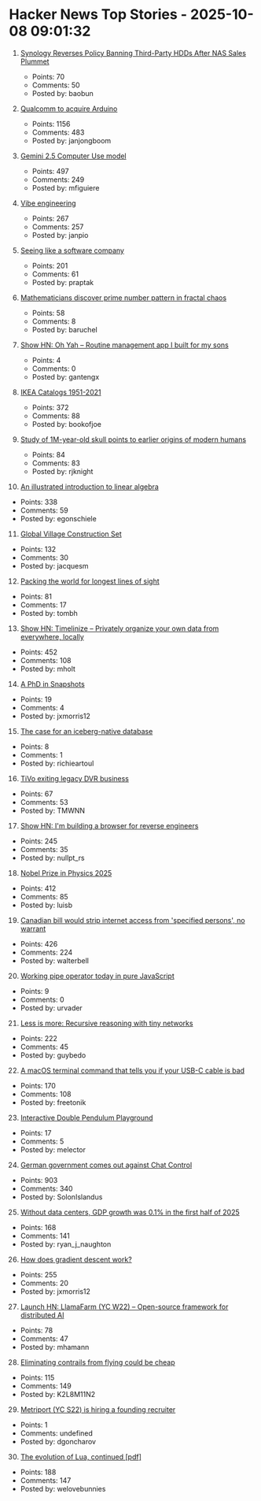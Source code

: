 # Hacker News Top Stories - 2025-10-08 09:01:32

1. [Synology Reverses Policy Banning Third-Party HDDs After NAS Sales Plummet](https://www.guru3d.com/story/synology-reverses-policy-banning-thirdparty-hdds-after-nas-sales-plummet/)
   - Points: 70
   - Comments: 50
   - Posted by: baobun

2. [Qualcomm to acquire Arduino](https://www.qualcomm.com/news/releases/2025/10/qualcomm-to-acquire-arduino-accelerating-developers--access-to-i)
   - Points: 1156
   - Comments: 483
   - Posted by: janjongboom

3. [Gemini 2.5 Computer Use model](https://blog.google/technology/google-deepmind/gemini-computer-use-model/)
   - Points: 497
   - Comments: 249
   - Posted by: mfiguiere

4. [Vibe engineering](https://simonwillison.net/2025/Oct/7/vibe-engineering/)
   - Points: 267
   - Comments: 257
   - Posted by: janpio

5. [Seeing like a software company](https://www.seangoedecke.com/seeing-like-a-software-company/)
   - Points: 201
   - Comments: 61
   - Posted by: praptak

6. [Mathematicians discover prime number pattern in fractal chaos](https://www.scientificamerican.com/article/mathematicians-discover-prime-number-pattern-in-fractal-chaos/)
   - Points: 58
   - Comments: 8
   - Posted by: baruchel

7. [Show HN: Oh Yah – Routine management app I built for my sons](https://ohyahapp.com)
   - Points: 4
   - Comments: 0
   - Posted by: gantengx

8. [IKEA Catalogs 1951-2021](https://ikeamuseum.com/en/explore/ikea-catalogue/)
   - Points: 372
   - Comments: 88
   - Posted by: bookofjoe

9. [Study of 1M-year-old skull points to earlier origins of modern humans](https://www.theguardian.com/science/2025/sep/25/study-of-1m-year-old-skull-points-to-earlier-origins-of-modern-humans)
   - Points: 84
   - Comments: 83
   - Posted by: rjknight

10. [An illustrated introduction to linear algebra](https://www.ducktyped.org/p/an-illustrated-introduction-to-linear)
   - Points: 338
   - Comments: 59
   - Posted by: egonschiele

11. [Global Village Construction Set](https://www.opensourceecology.org/gvcs/)
   - Points: 132
   - Comments: 30
   - Posted by: jacquesm

12. [Packing the world for longest lines of sight](https://tombh.co.uk/packing-world-lines-of-sight)
   - Points: 81
   - Comments: 17
   - Posted by: tombh

13. [Show HN: Timelinize – Privately organize your own data from everywhere, locally](https://timelinize.com)
   - Points: 452
   - Comments: 108
   - Posted by: mholt

14. [A PhD in Snapshots](https://rbharath.github.io/A-PhD-In-Snapshots/)
   - Points: 19
   - Comments: 4
   - Posted by: jxmorris12

15. [The case for an iceberg-native database](https://www.warpstream.com/blog/the-case-for-an-iceberg-native-database-why-spark-jobs-and-zero-copy-kafka-wont-cut-it)
   - Points: 8
   - Comments: 1
   - Posted by: richieartoul

16. [TiVo exiting legacy DVR business](https://www.mediaplaynews.com/tivo-exiting-legacy-dvr-business/)
   - Points: 67
   - Comments: 53
   - Posted by: TMWNN

17. [Show HN: I'm building a browser for reverse engineers](https://nullpt.rs/reverse-engineering-browser)
   - Points: 245
   - Comments: 35
   - Posted by: nullpt_rs

18. [Nobel Prize in Physics 2025](https://www.nobelprize.org/prizes/physics/2025/popular-information/)
   - Points: 412
   - Comments: 85
   - Posted by: luisb

19. [Canadian bill would strip internet access from 'specified persons', no warrant](https://nationalpost.com/opinion/canadian-bill-would-strip-internet-access-from-specified-persons)
   - Points: 426
   - Comments: 224
   - Posted by: walterbell

20. [Working pipe operator today in pure JavaScript](https://github.com/irony/aspipes)
   - Points: 9
   - Comments: 0
   - Posted by: urvader

21. [Less is more: Recursive reasoning with tiny networks](https://alexiajm.github.io/2025/09/29/tiny_recursive_models.html)
   - Points: 222
   - Comments: 45
   - Posted by: guybedo

22. [A macOS terminal command that tells you if your USB-C cable is bad](https://kau.sh/blog/usbi/)
   - Points: 170
   - Comments: 108
   - Posted by: freetonik

23. [Interactive Double Pendulum Playground](https://theabbie.github.io/DoublePendulum/)
   - Points: 17
   - Comments: 5
   - Posted by: melector

24. [German government comes out against Chat Control](https://xcancel.com/paddi_hansen/status/1975595307800142205)
   - Points: 903
   - Comments: 340
   - Posted by: SolonIslandus

25. [Without data centers, GDP growth was 0.1% in the first half of 2025](https://fortune.com/2025/10/07/data-centers-gdp-growth-zero-first-half-2025-jason-furman-harvard-economist/)
   - Points: 168
   - Comments: 141
   - Posted by: ryan_j_naughton

26. [How does gradient descent work?](https://centralflows.github.io/part1/)
   - Points: 255
   - Comments: 20
   - Posted by: jxmorris12

27. [Launch HN: LlamaFarm (YC W22) – Open-source framework for distributed AI](https://github.com/llama-farm/llamafarm)
   - Points: 78
   - Comments: 47
   - Posted by: mhamann

28. [Eliminating contrails from flying could be cheap](https://www.sustainabilitybynumbers.com/p/eliminating-contrails)
   - Points: 115
   - Comments: 149
   - Posted by: K2L8M11N2

29. [Metriport (YC S22) is hiring a founding recruiter](https://www.ycombinator.com/companies/metriport/jobs/uq6CuhA-founding-recruiter)
   - Points: 1
   - Comments: undefined
   - Posted by: dgoncharov

30. [The evolution of Lua, continued [pdf]](https://www.lua.org/doc/cola.pdf)
   - Points: 188
   - Comments: 147
   - Posted by: welovebunnies

